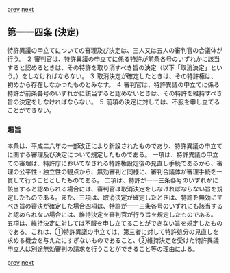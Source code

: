 [prev](/specific/markdowns/特許法/165_Mp-Ch_5-At_113.md)
[next](/specific/markdowns/特許法/167_Mp-Ch_5-At_115.md)
## 第一一四条 (決定)
特許異議の申立てについての審理及び決定は、三人又は五人の審判官の合議体が行う。
２ 審判官は、特許異議の申立てに係る特許が前条各号のいずれかに該当すると認めるときは、その特許を取り消すべき旨の決定（以下「取消決定」という。）をしなければならない。
３ 取消決定が確定したときは、その特許権は、初めから存在しなかつたものとみなす。
４ 審判官は、特許異議の申立てに係る特許が前条各号のいずれかに該当すると認めないときは、その特許を維持すべき旨の決定をしなければならない。
５ 前項の決定に対しては、不服を申し立てることができない。

### 趣旨
本条は、平成二六年の一部改正により新設されたものであり、特許異議の申立てに関する審理及び決定について規定したものである。
一項は、特許異議の申立ての審理は、特許庁においてなされる特許権設定後の見直し手続であるから、審理の公平性・独立性の観点から、無効審判と同様に、審判合議体が審理手続を一貫して行うこととしたものである。
二項は、特許が一一三条各号のいずれかに該当すると認められる場合には、審判官は取消決定をしなければならない旨を規定したものである。また、三項は、取消決定が確定したときは、特許を無効にすべき旨の審決が確定した場合四項は、特許が一一三条各号のいずれにも該当すると認められない場合には、維持決定を審判官が行う旨を規定したものである。
五項は、維持決定に対しては不服を申し立てることができない旨を規定したものである。これは、①特許異議の申立ては、第三者に対して特許処分の見直しを求める機会を与えたにすぎないものであること、②維持決定を受けた特許異議申立人は別途無効審判の請求を行うことができること等の理由による。

[prev](/specific/markdowns/特許法/165_Mp-Ch_5-At_113.md)
[next](/specific/markdowns/特許法/167_Mp-Ch_5-At_115.md)